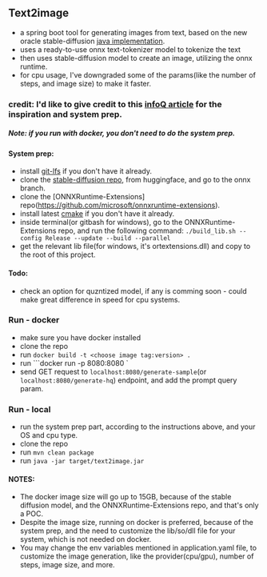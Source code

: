 ## Text2image ##
- a spring boot tool for generating images from text, based on the new oracle stable-diffusion [java implementation](https://github.com/oracle/sd4j).
- uses a ready-to-use onnx text-tokenizer model to tokenize the text
- then uses stable-diffusion model to create an image, utilizing the onnx runtime.
- for cpu usage, I've downgraded some of the params(like the number of steps, and image size) to make it faster.

### credit: I'd like to give credit to this [infoQ article](https://www.infoq.com/news/2023/12/stable-diffusion-in-java/?source=post_page-----32dc3a2d14fc--------------------------------) for the inspiration and system prep. ###
##### Note: if you run with docker, you don't need to do the system prep. #####

#### System prep: ####
- install [git-lfs](https://git-lfs.com/) if you don't have it already.
- clone the [stable-diffusion repo](https://huggingface.co/runwayml/stable-diffusion-v1-5), from huggingface, and go to the onnx branch.
- clone the [ONNXRuntime-Extensions] repo(https://github.com/microsoft/onnxruntime-extensions).
- install latest [cmake](https://cmake.org/download/) if you don't have it already.
- inside terminal(or gitbash for windows), go to the ONNXRuntime-Extensions repo, and run the following command:
```./build_lib.sh --config Release --update --build --parallel```
- get the relevant lib file(for windows, it's ortextensions.dll) and copy to the root of this project.

#### Todo: ####
- check an option for quzntized model, if any is comming soon - could make great difference in speed for cpu systems.
### Run - docker ###
- make sure you have docker installed
- clone the repo
- run ```docker build -t <choose image tag:version> .```
- run ```docker run -p 8080:8080 <image tag:version>`
- send GET request to ```localhost:8080/generate-sample```(or ```localhost:8080/generate-hq```) endpoint, and add the prompt query param.

### Run - local ###
- run the system prep part, according to the instructions above, and your OS and cpu type. 
- clone the repo
- run ```mvn clean package```
- run ```java -jar target/text2image.jar```

#### NOTES: ####
- The docker image size will go up to 15GB, because of the stable diffusion model, and the ONNXRuntime-Extensions repo, and that's only a POC.
- Despite the image size, running on docker is preferred, because of the system prep, and the need to customize the lib/so/dll file for your system, which is not needed on docker.
- You may change the env variables mentioned in application.yaml file, to customize the image generation, like the provider(cpu/gpu), number of steps, image size, and more.